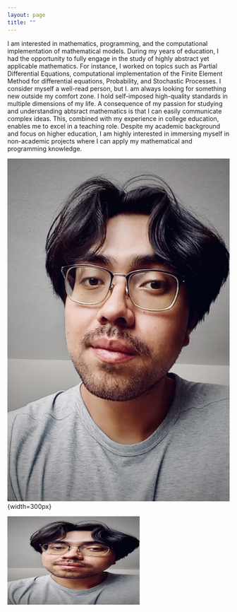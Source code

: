 ```yaml
---
layout: page
title: ""
---
```


I am interested in mathematics, programming, and the computational implementation of mathematical models. During my years of education, I had the opportunity to fully engage in the study of highly abstract yet applicable mathematics. For instance, I worked on topics such as Partial Differential Equations, computational implementation of the Finite Element Method for differential equations, Probability, and Stochastic Processes. 
I consider myself a well-read person, but I. am always looking for something new outside my comfort zone. I hold self-imposed high-quality standards in multiple dimensions of my life.
A consequence of my passion for studying and understanding abtsract mathematics is that I can  easily communicate complex ideas. This, combined with my experience in college education, enables me to excel in a teaching role.
Despite my academic background and focus on higher education, I am highly interested in immersing myself in non-academic projects where I can apply my mathematical and programming knowledge.


![title](/assets/pictures/edwin1.jpeg){width=300px}

<img src="/assets/pictures/edwin1.jpeg" alt="Texto alternativo" width="300" height="200">
